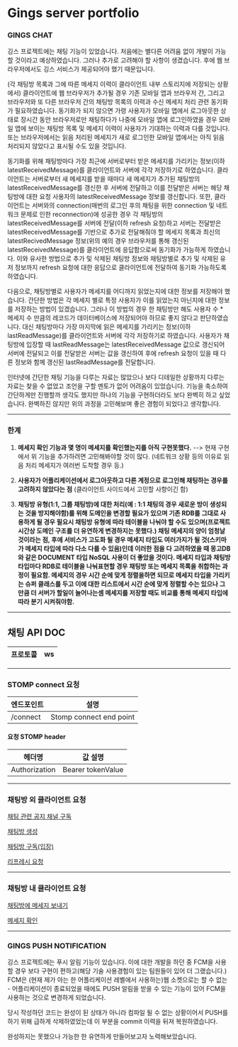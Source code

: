 # Gings server portfolio

### GINGS CHAT
깅스 프로젝트에는 채팅 기능이 있었습니다. 처음에는 별다른 어려움 없이 개발이 가능할 것이라고 예상하였습니다. 그러나 추가로 고려해야 할 사항이 생겼습니다. 후에 웹 브라우저에서도 깅스 서비스가 제공되어야 했기 때문입니다.

(각 채팅방 목록과 그에 따른 메세지 이력이 클라이언트 내부 스토리지에 저장되는 상황에서)
클라이언트에 웹 브라우저가 추가될 경우 기존 모바일 앱과 브라우저 간, 그리고 브라우저와 또 다른 브라우저 간의 채팅방 목록의 이력과 수신 메세지 처리 관련 동기화가 필요하였습니다. 동기화가 되지 않으면 가령 사용자가 모바일 앱에서 로그아웃한 상태로 장시간 동안 브라우저로만 채팅하다가 나중에 모바일 앱에 로그인하였을 경우 모바일 앱에 보이는 채팅방 목록 및 메세지 이력이 사용자가 기대하는 이력과 다를 것입니다. 또는 브라우저에서는 읽음 처리된 메세지가 새로 로그인한 모바일 앱에서는 아직 읽음 처리되지 않았다고 표시될 수도 있을 것입니다.

동기화를 위해 채팅방마다 가장 최근에 서버로부터 받은 메세지를 가리키는 정보(이하 latestReceivedMessage)를 클라이언트와 서버에 각각 저장하기로 하였습니다. 클라이언트는 서버로부터 새 메세지를 받을 때마다 새 메세지가 추가된 채팅방의 latestReceivedMessage를 갱신한 후 서버에 전달하고 이를 전달받은 서버는 해당 채팅방에 대한 요청 사용자의 latestReceivedMessage 정보를 갱신합니다. 또한, 클라이언트는 서버와의 connection(매번의 로그인 후의 채팅을 위한 connection 및 네트워크 문제로 인한 reconnection)에 성공한 경우 각 채팅방의 latestReceivedMessage를 서버에 전달(이하 refresh 요청)하고 서버는 전달받은 latestReceivedMessage를 기반으로 추가로 전달해줘야 할 메세지 목록과 최신의 latestRecivedMessage 정보(위의 예의 경우 브라우저를 통해 갱신된 latestReceivedMessage)를 클라이언트에 응답함으로써 동기화가 가능하게 하였습니다. 이와 유사한 방법으로 추가 및 삭제된 채팅방 정보와 채팅방별로 추가 및 삭제된 유저 정보까지 refresh 요청에 대한 응답으로 클라이언트에 전달하여 동기화 가능하도록 하였습니다.

다음으로, 채팅방별로 사용자가 메세지를 어디까지 읽었는지에 대한 정보를 저장해야 했습니다. 간단한 방법은 각 메세지 별로 특정 사용자가 이를 읽었는지 아닌지에 대한 정보를 저장하는 방법이 있겠습니다. 그러나 이 방법의 경우 한 채팅방만 해도 사용자 수 * 메세지 수 만큼의 레코드가 데이터베이스에 저장되어야 하므로 좋지 않다고 판단하였습니다. 대신 채팅방마다 가장 마지막에 읽은 메세지를 가리키는 정보(이하 lastReadMessage)를 클라이언트와 서버에 각각 저장하기로 하였습니다. 사용자가 채팅방에 입장할 때 lastReadMessage는 latestReceivedMessage 값으로 갱신되어 서버에 전달되고 이를 전달받은 서버는 값을 갱신하여 후에 refresh 요청이 있을 때 다른 정보와 함께 갱신된 lastReadMessage를 전달합니다.


인터넷에 간단한 채팅 기능을 다루는 자료는 많았으나 보다 디테일한 상황까지 다루는 자료는 찾을 수 없었고 조언을 구할 멘토가 없어 어려움이 있었습니다. 기능을 축소하여 간단하게만 진행할까 생각도 했지만 하나의 기능을 구현하더라도 보다 완벽히 하고 싶었습니다. 완벽하진 않지만 위의 과정을 고민해보며 좋은 경험이 되었다고 생각합니다.

---

### 한계 
1. **메세지 확인 기능과 몇 명이 메세지를 확인했는지를 아직 구현못했다.**
 --> 현재 구현에서 위 기능을 추가하려면 고민해봐야할 것이 많다. 
 (네트워크 상황 등의 이유로 읽음 처리 메세지가 여러번 도착할 경우 등.)
 
2. **사용자가 어플리케이션에서 로그아웃하고 다른 계정으로 로그인해 채팅하는 경우를 고려하지 않았다는 점**
 (클라이언트 사이드에서 고민할 사항이긴 함)

3. **채팅방 유형(1:1, 그룹 채팅방)에 대한 처리(예 : 1:1 채팅의 경우 새로운 방이 생성되는 것을 방지해야함)를 위해 도메인을 변경할 필요가 있으며 기존 RDB를 그대로 사용하게 될 경우 필요시 채팅방 유형에 따라 테이블을 나눠야 할 수도 있으며(프로젝트 시간상 도메인 구조를 더 유연하게 변경하지는 못했다.) 채팅 메세지의 양이 엄청날 것이라는 점, 후에 서비스가 고도화 될 경우 메세지 타입도 여러가지가 될 것(스키마가 메세지 타입에 따라 다소 다를 수 있음)인데 이러한 점을 다 고려하였을 때 몽고DB와 같은 DOCUMENT 타입 NoSQL 사용이 더 좋았을 것이다. 메세지 타입과 채팅방 타입마다 RDB로 테이블을 나눠표현할 경우 채팅방 또는 메세지 목록을 취합하는 과정이 필요함. 메세지의 경우 시간 순에 맞게 정렬을하면 되므로 메세지 타입을 가리키는 슈퍼 클래스를 두고 이에 대한 리스트에서 시간 순에 맞게 정렬할 수는 있으나 그만큼 더 서버가 할일이 늘어나는셈 메세지를 저장할 때도 비교를 통해 메세지 타입에 따라 분기 시켜줘야함.**

---
## 채팅 API DOC
|프로토콜|ws|
|----|----|

---

### STOMP connect 요청 
|엔드포인트|설명|
| ------------ | ------------------ |
| /connect | Stomp connect end point |

#### 요청 STOMP header

|헤더명|값 설명|
|----|----|
|Authorization|Bearer tokenValue|

---
### 채팅방 외 클라이언트 요청
[채팅 관련 공지 채널 구독](https://github.com/seunghx/Gings-Server/wiki/%EC%B1%84%ED%8C%85-%EA%B3%B5%EC%A7%80-%EC%B1%84%EB%84%90-%EA%B5%AC%EB%8F%85)

[채팅방 생성](https://github.com/seunghx/Gings-Server/wiki/%EC%B1%84%ED%8C%85%EB%B0%A9-%EC%83%9D%EC%84%B1)

[채팅방 구독(입장)](https://github.com/seunghx/Gings-Server/wiki/%EC%B1%84%ED%8C%85%EB%B0%A9-%EA%B5%AC%EB%8F%85(%EC%9E%85%EC%9E%A5))

[리프레시 요청](https://github.com/seunghx/Gings-Server/wiki/%EC%B1%84%ED%8C%85%EB%B0%A9-%EB%AA%A9%EB%A1%9D-%EB%B0%8F-%EC%83%81%ED%83%9C-%EB%A6%AC%ED%94%84%EB%A0%88%EC%8B%9C-%EC%9A%94%EC%B2%AD)

---

### 채팅방 내 클라이언트 요청

[채팅방에 메세지 보내기](https://github.com/seunghx/Gings-Server/wiki/%EC%B1%84%ED%8C%85%EB%B0%A9%EC%97%90-%EB%A9%94%EC%84%B8%EC%A7%80-%EB%B3%B4%EB%82%B4%EA%B8%B0)

[메세지 확인]()


---

### GINGS PUSH NOTIFICATION
깅스 프로젝트에는 푸시 알림 기능이 있습니다. 이에 대한 개발을 하던 중 FCM을 사용할 경우 보다 구현이 편하고(해당 기술 사용경험이 있는 팀원들이 있어 더 그랬습니다.) FCM은 (현재 제가 아는 한 어플리케이션 레벨에서 사용하는)웹 소켓으로는 할 수 없는 - 어플리케이션이 종료되었을 때에도 PUSH 알림을 받을 수 있는 기능이 있어 FCM을 사용하는 것으로 변경하게 되었습니다. 

당시 작성하던 코드는 완성이 된 상태가 아니라 컴파일 될 수 없는 상황이어서 PUSH를 하기 위해 급하게 삭제하였었는데 이 부분을 commit 이력을 뒤져 복원하였습니다.

완성하지는 못했으나 가능한 한 유연하게 만들어보고자 노력해보았습니다.


